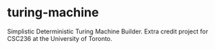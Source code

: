 turing-machine
==============

Simplistic Deterministic Turing Machine Builder. Extra credit project for CSC236 at the University of Toronto.
